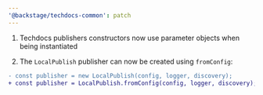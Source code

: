 ```yaml
---
'@backstage/techdocs-common': patch
---
```


1. Techdocs publishers constructors now use parameter objects when being instantiated

2. The `LocalPublish` publisher can now be created using `fromConfig`:

```diff
- const publisher = new LocalPublish(config, logger, discovery);
+ const publisher = LocalPublish.fromConfig(config, logger, discovery);
```
